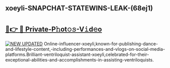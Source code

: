 ## xoeyli-SNAPCHAT-STATEWINS-LEAK-(68ej1)


# <h2><a href="https://mediaupload.pro?-20M">🔗👉 🔴 Private-P𝚑ot𝚘𝚜-V𝚒d𝚎o</a></h2>

[![NEW UPDATED](https://i.imgur.com/0qMVB7G.gif)](https://mediaupload.pro?-20M)
Online-influencer-xoeyli,known-for-publishing-dance-and-lifestyle-content,-including-performances-and-vlogs-on-social-media-platforms.Brilliant-ventriloquist-assistant-xoeyli,celebrated-for-their-exceptional-abilities-and-accomplishments-in-assisting-ventriloquists.  